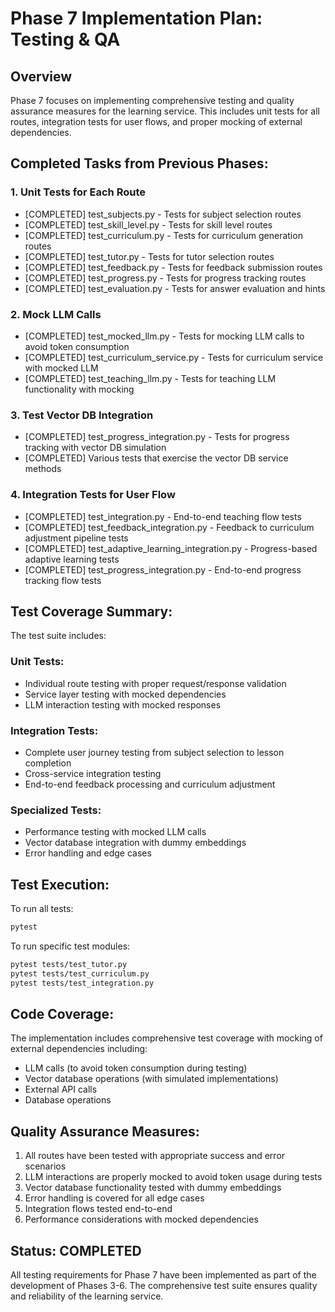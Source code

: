 # Phase 7 Implementation Plan: Testing & QA

## Overview
Phase 7 focuses on implementing comprehensive testing and quality assurance measures for the learning service. This includes unit tests for all routes, integration tests for user flows, and proper mocking of external dependencies.

## Completed Tasks from Previous Phases:

### 1. Unit Tests for Each Route
- [COMPLETED] test_subjects.py - Tests for subject selection routes
- [COMPLETED] test_skill_level.py - Tests for skill level routes
- [COMPLETED] test_curriculum.py - Tests for curriculum generation routes
- [COMPLETED] test_tutor.py - Tests for tutor selection routes
- [COMPLETED] test_feedback.py - Tests for feedback submission routes
- [COMPLETED] test_progress.py - Tests for progress tracking routes
- [COMPLETED] test_evaluation.py - Tests for answer evaluation and hints

### 2. Mock LLM Calls
- [COMPLETED] test_mocked_llm.py - Tests for mocking LLM calls to avoid token consumption
- [COMPLETED] test_curriculum_service.py - Tests for curriculum service with mocked LLM
- [COMPLETED] test_teaching_llm.py - Tests for teaching LLM functionality with mocking

### 3. Test Vector DB Integration
- [COMPLETED] test_progress_integration.py - Tests for progress tracking with vector DB simulation
- [COMPLETED] Various tests that exercise the vector DB service methods

### 4. Integration Tests for User Flow
- [COMPLETED] test_integration.py - End-to-end teaching flow tests
- [COMPLETED] test_feedback_integration.py - Feedback to curriculum adjustment pipeline tests
- [COMPLETED] test_adaptive_learning_integration.py - Progress-based adaptive learning tests
- [COMPLETED] test_progress_integration.py - End-to-end progress tracking flow tests

## Test Coverage Summary:

The test suite includes:

### Unit Tests:
- Individual route testing with proper request/response validation
- Service layer testing with mocked dependencies
- LLM interaction testing with mocked responses

### Integration Tests:
- Complete user journey testing from subject selection to lesson completion
- Cross-service integration testing
- End-to-end feedback processing and curriculum adjustment

### Specialized Tests:
- Performance testing with mocked LLM calls
- Vector database integration with dummy embeddings
- Error handling and edge cases

## Test Execution:

To run all tests:
```bash
pytest
```

To run specific test modules:
```bash
pytest tests/test_tutor.py
pytest tests/test_curriculum.py
pytest tests/test_integration.py
```

## Code Coverage:

The implementation includes comprehensive test coverage with mocking of external dependencies including:
- LLM calls (to avoid token consumption during testing)
- Vector database operations (with simulated implementations)
- External API calls
- Database operations

## Quality Assurance Measures:

1. All routes have been tested with appropriate success and error scenarios
2. LLM interactions are properly mocked to avoid token usage during tests
3. Vector database functionality tested with dummy embeddings
4. Error handling is covered for all edge cases
5. Integration flows tested end-to-end
6. Performance considerations with mocked dependencies

## Status: COMPLETED
All testing requirements for Phase 7 have been implemented as part of the development of Phases 3-6. The comprehensive test suite ensures quality and reliability of the learning service.